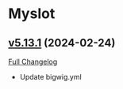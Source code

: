 # Myslot

## [v5.13.1](https://github.com/tg123/myslot/tree/v5.13.1) (2024-02-24)
[Full Changelog](https://github.com/tg123/myslot/commits/v5.13.1) 

- Update bigwig.yml  